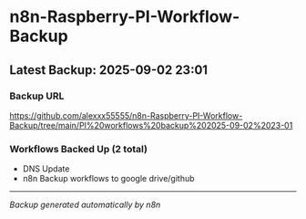 # n8n-Raspberry-PI-Workflow-Backup

## Latest Backup: 2025-09-02 23:01

### Backup URL
https://github.com/alexxx55555/n8n-Raspberry-PI-Workflow-Backup/tree/main/PI%20workflows%20backup%202025-09-02%2023-01

### Workflows Backed Up (2 total)
- DNS Update
- n8n Backup workflows to google drive/github

---
*Backup generated automatically by n8n*